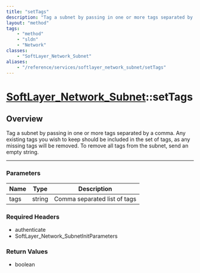 ```yaml
---
title: "setTags"
description: "Tag a subnet by passing in one or more tags separated by a comma. Any existing tags you wish to keep should be included... "
layout: "method"
tags:
    - "method"
    - "sldn"
    - "Network"
classes:
    - "SoftLayer_Network_Subnet"
aliases:
    - "/reference/services/softlayer_network_subnet/setTags"
---
```

# [SoftLayer_Network_Subnet](/reference/services/SoftLayer_Network_Subnet)::setTags





## Overview 
Tag a subnet by passing in one or more tags separated by a comma. Any existing tags you wish to keep should be included in the set of tags, as any missing tags will be removed. To remove all tags from the subnet, send an empty string. 

-----

### Parameters 
|Name | Type | Description |
| --- | --- | --- |
|tags| string| Comma separated list of tags|


### Required Headers
* authenticate
* SoftLayer_Network_SubnetInitParameters


### Return Values
* boolean




